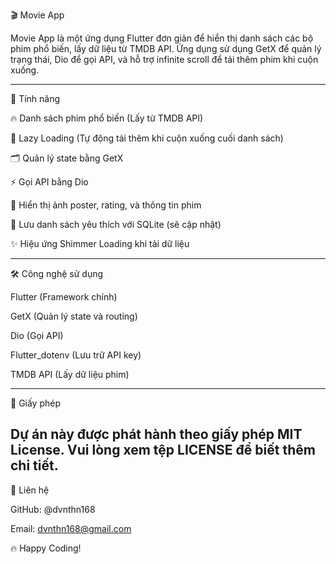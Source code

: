 🎬 Movie App

Movie App là một ứng dụng Flutter đơn giản để hiển thị danh sách các bộ phim phổ biến, lấy dữ liệu từ TMDB API. Ứng dụng sử dụng GetX để quản lý trạng thái, Dio để gọi API, và hỗ trợ infinite scroll để tải thêm phim khi cuộn xuống.

--------------------------------------------------------------------------------------------------------------------------------------------------

🚀 Tính năng

🔥 Danh sách phim phổ biến (Lấy từ TMDB API)

🔄 Lazy Loading (Tự động tải thêm khi cuộn xuống cuối danh sách)

🗂 Quản lý state bằng GetX

⚡ Gọi API bằng Dio

🎨 Hiển thị ảnh poster, rating, và thông tin phim

💾 Lưu danh sách yêu thích với SQLite (sẽ cập nhật)

✨ Hiệu ứng Shimmer Loading khi tải dữ liệu

--------------------------------------------------------------------------------------------------------------------------------------------------

🛠️ Công nghệ sử dụng

Flutter (Framework chính)

GetX (Quản lý state và routing)

Dio (Gọi API)

Flutter_dotenv (Lưu trữ API key)

TMDB API (Lấy dữ liệu phim)

--------------------------------------------------------------------------------------------------------------------------------------------------

📜 Giấy phép

Dự án này được phát hành theo giấy phép MIT License. Vui lòng xem tệp LICENSE để biết thêm chi tiết.
--------------------------------------------------------------------------------------------------------------------------------------------------

💬 Liên hệ

GitHub: @dvnthn168

Email: dvnthn168@gmail.com

🔥 Happy Coding!

